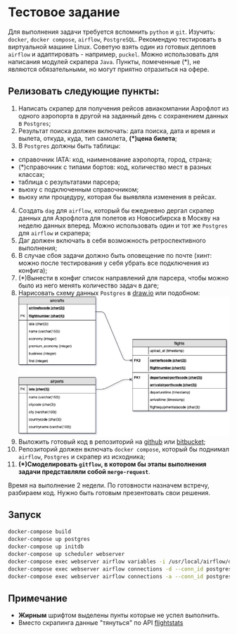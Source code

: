 
# Тестовое задание

Для выполнения задачи требуется вспомнить `python` и `git`. 
Изучить: `docker`, `docker compose`, `airflow`, `PostgreSQL`. Рекомендую тестировать в виртуальной машине Linux.
Cоветую взять один из готовых деплоев `airflow` и адаптировать - например, `puckel`.
Можно использовать для написания модулей скрапера `Java`.
Пункты, помеченные (*), не являются обязательными, но могут приятно отразиться на офере.

## Релизовать следующие пункты:
1. Написать скрапер для получения рейсов авиакомпании Аэрофлот из одного аэропорта в другой на заданный день с сохранением данных в `Postgres`;
2. Результат поиска должен включать: дата поиска, дата и время и вылета, откуда, куда, тип самолета, **(*)цена билета**;
3. В `Postgres` должны быть таблицы:
  - справочник IATA: код, наименование аэропорта, город, страна;
  - (*)справочник с типами бортов: код, количество мест в разных классах;
  - таблица с результатами парсера;
  - вьюху с подключенным справочником;
  - вьюху или процедуру, которая бы выявляла изменения в рейсах.
4. Создать `dag` для `airflow`, который бы ежедневно дергал скрапер данных для Аэрофлота для полетов из Новосибирска в Москву на неделю данных вперед. Можно использовать один и тот же `Postgres` для `airflow` и скрапера;
5. Даг должен включать в себя возможность ретроспективного выполнения;
6. В случае сбоя задачи должно быть оповещение по почте (хинт: можно после тестирования у себя убрать все подключения из конфига);
7. (*)Вынести в конфиг список направлений для парсера, чтобы можно было из него менять количество задач в даге;
8. Нарисовать схему данных `Postgres` в [draw.io](https://www.draw.io/) или подобном: ![Database diagram](docs/img/db_diagram.png)
9. Выложить готовый код в репозиторий на [github](https://github.com/) или [bitbucket](https://bitbucket.org/);
10. Репозиторий должен включать `docker compose`, который бы поднимал `airflow`, `Postgres` и скрапер из исходника;
11. **(*)Смоделировать `gitflow`, в котором бы этапы выполнения задачи представляли собой `merge-request`**.

Время на выполнение 2 недели. По готовности назначем встречу, разбираем код. Нужно быть готовым презентовать свои решения.

## Запуск

```bash
docker-compose build
docker-compose up postgres
docker-compose up initdb
docker-compose up scheduler webserver
docker-compose exec webserver airflow variables -i /usr/local/airflow/dags/config/variables.json
docker-compose exec webserver airflow connections -d --conn_id postgres_default
docker-compose exec webserver airflow connections -a --conn_id postgres_default --conn_type postgres --conn_host postgres --conn_schema airflow --conn_login airflow --conn_password airflow --conn_port 5432
```
## Примечание
  - **Жирным** шрифтом выделены пунты которые не успел выполнить. 
  - Вместо скрапинга данные "тянуться" по API [flightstats](https://developer.flightstats.com/api-docs/how_to)
